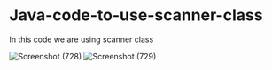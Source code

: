 # Java-code-to-use-scanner-class

In this code we are using scanner class

![Screenshot (728)](https://github.com/RishabhRaj240/Java-code-to-use-scanner-class/assets/155876855/ee57b340-8904-49a2-bfc1-9e3cc55acebc)
![Screenshot (729)](https://github.com/RishabhRaj240/Java-code-to-use-scanner-class/assets/155876855/8a56cf9d-b500-49d6-839d-a24cf68e6cf3)
